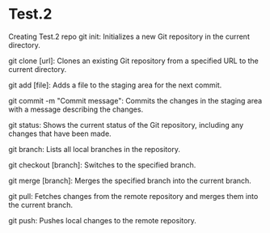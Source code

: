 # Test.2
Creating Test.2 repo
git init: Initializes a new Git repository in the current directory.

git clone [url]: Clones an existing Git repository from a specified URL to the current directory.

git add [file]: Adds a file to the staging area for the next commit.

git commit -m "Commit message": Commits the changes in the staging area with a message describing the changes.

git status: Shows the current status of the Git repository, including any changes that have been made.

git branch: Lists all local branches in the repository.

git checkout [branch]: Switches to the specified branch.

git merge [branch]: Merges the specified branch into the current branch.

git pull: Fetches changes from the remote repository and merges them into the current branch.

git push: Pushes local changes to the remote repository.
